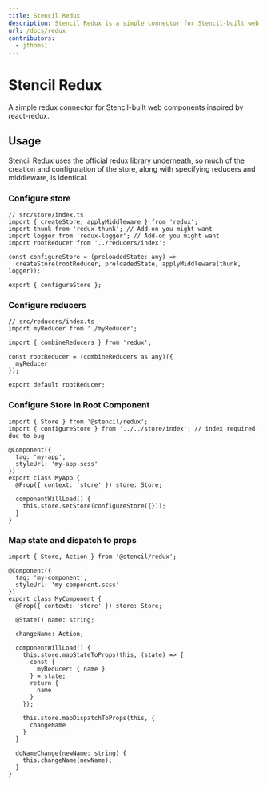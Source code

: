 ```yaml
---
title: Stencil Redux
description: Stencil Redux is a simple connector for Stencil-built web components.
url: /docs/redux
contributors:
  - jthoms1
---
```


# Stencil Redux

A simple redux connector for Stencil-built web components inspired by react-redux.

## Usage

Stencil Redux uses the official redux library underneath, so much of the creation and configuration of the store, along with specifying reducers and middleware, is identical.

### Configure store

```tsx
// src/store/index.ts
import { createStore, applyMiddleware } from 'redux';
import thunk from 'redux-thunk'; // Add-on you might want
import logger from 'redux-logger'; // Add-on you might want
import rootReducer from '../reducers/index';

const configureStore = (preloadedState: any) =>
  createStore(rootReducer, preloadedState, applyMiddleware(thunk, logger));

export { configureStore };
```

### Configure reducers

```tsx
// src/reducers/index.ts
import myReducer from './myReducer';

import { combineReducers } from 'redux';

const rootReducer = (combineReducers as any)({
  myReducer
});
  
export default rootReducer;
```

### Configure Store in Root Component

```tsx
import { Store } from '@stencil/redux';
import { configureStore } from '../../store/index'; // index required due to bug

@Component({
  tag: 'my-app',
  styleUrl: 'my-app.scss'
})
export class MyApp {
  @Prop({ context: 'store' }) store: Store;

  componentWillLoad() {
    this.store.setStore(configureStore({}));
  }
}
```

### Map state and dispatch to props
```tsx
import { Store, Action } from '@stencil/redux';

@Component({
  tag: 'my-component',
  styleUrl: 'my-component.scss'
})
export class MyComponent {
  @Prop({ context: 'store' }) store: Store;
 
  @State() name: string;
 
  changeName: Action;
  
  componentWillLoad() {
    this.store.mapStateToProps(this, (state) => {
      const {
        myReducer: { name }
      } = state;
      return {
        name
      }
    });
   
    this.store.mapDispatchToProps(this, {
      changeName
    }
  }
 
  doNameChange(newName: string) {
    this.changeName(newName);
  }
}
```

